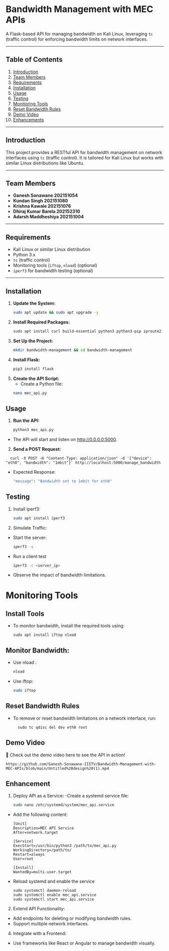 # **Bandwidth Management with MEC APIs**

A Flask-based API for managing bandwidth on Kali Linux, leveraging `tc` (traffic control) for enforcing bandwidth limits on network interfaces.

---

## **Table of Contents**
1. [Introduction](#introduction)
2. [Team Members](#team-members)
3. [Requirements](#requirements)
4. [Installation](#installation)
5. [Usage](#usage)
6. [Testing](#testing)
7. [Monitoring Tools](#monitoring-tools)
8. [Reset Bandwidth Rules](#reset-bandwidth-rules)
9. [Demo Video](#demo-video)
10. [Enhancements](#enhancements)

---

## **Introduction**
This project provides a RESTful API for bandwidth management on network interfaces using `tc` (traffic control). It is tailored for Kali Linux but works with similar Linux distributions like Ubuntu.

---

## **Team Members**
- **Ganesh Sonawane 202151054**
- **Kundan Singh 202151080**
- **Krishna Kawale 202151076**
- **Dhiraj Kumar Barela 202152310**
- **Adarsh Maddheshiya 202151004**

---

## **Requirements**
- Kali Linux or similar Linux distribution
- Python 3.x
- `tc` (traffic control)
- Monitoring tools (`iftop`, `nload`) (optional)
- `iperf3` for bandwidth testing (optional)

---

## **Installation**

1. **Update the System:**
   ```bash
   sudo apt update && sudo apt upgrade -y
2. **Install Required Packages:**
   ```bash
   sudo apt install curl build-essential python3 python3-pip iproute2 iftop nload -y
3. **Set Up the Project:**
   ```bash
   mkdir bandwidth-management && cd bandwidth-management
4. **Install Flask:**
   ```bash
   pip3 install flask
5. **Create the API Script:**
   - Create a Python file:
   ```bash
   nano mec_api.py
## **Usage**
1. **Run the API:**
   ```bash
   python3 mec_api.py
- The API will start and listen on http://0.0.0.0:5000.
2. **Send a POST Request:**
```
  curl -X POST -H "Content-Type: application/json" -d '{"device": "eth0", "bandwidth": "1mbit"}' http://localhost:5000/manage_bandwidth
```
- Expected Response:
    ```bash
    "message": "Bandwidth set to 1mbit for eth0"
  
## Testing
1. Install iperf3:
    ```bash
   sudo apt install iperf3
2. Simulate Traffic:
- Start the server:
     ```bash
  iperf3 -s
- Run a client test
     ```bash
  iperf3 -c <server_ip>
- Observe the impact of bandwidth limitations.

# Monitoring Tools

## Install Tools

- To monitor bandwidth, install the required tools using:

   ```
   sudo apt install iftop nload
   ```
    
## Monitor Bandwidth:
- Use nload :
  ```bash
  nload
- Use iftop:
  ```bash
  sudo iftop

## Reset Bandwidth Rules
- To remove or reset bandwidth limitations on a network interface, run:
  ```
    sudo tc qdisc del dev eth0 root
  ```
## Demo Video
🎥 Check out the demo video here to see the API in action!
```
https://github.com/Ganesh-Sonawane-IIITV/Bandwidth-Management-with-MEC-APIs/blob/main/Untitled%20design%20(1).mp4
```

## Enhancement
1. Deploy API as a Service:
   -Create a systemd service file:
   ```bash
   sudo nano /etc/systemd/system/mec_api.service
- Add the following content:
  ```
  [Unit]
  Description=MEC API Service
  After=network.target

  [Service]
  ExecStart=/usr/bin/python3 /path/to/mec_api.py
  WorkingDirectory=/path/to/
  Restart=always
  User=root

  [Install]
  WantedBy=multi-user.target
  ```
  
- Reload systemd and enable the service
  ```
  sudo systemctl daemon-reload
  sudo systemctl enable mec_api.service
  sudo systemctl start mec_api.service
  ```

2. Extend API Functionality:
  - Add endpoints for deleting or modifying bandwidth rules.
  - Support multiple network interfaces.

   
4. Integrate with a Frontend:
  - Use frameworks like React or Angular to manage bandwidth visually.




